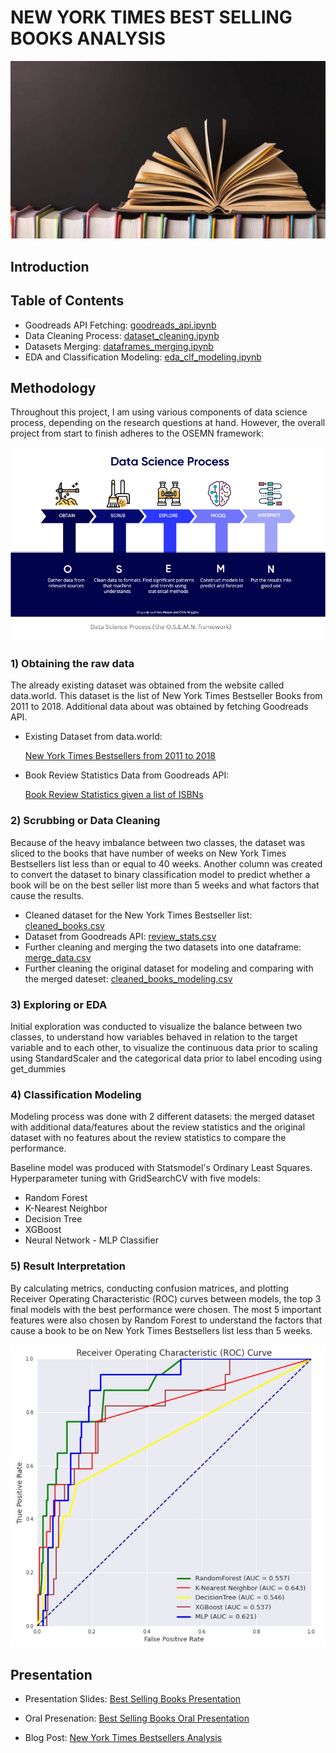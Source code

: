 # NEW YORK TIMES BEST SELLING BOOKS ANALYSIS

![](images/books.jpg)

## Introduction



## Table of Contents

  * Goodreads API Fetching: <a href="https://github.com/linhmai19/newyorktimes_bestseller_analysis/blob/master/goodreads_api.ipynb">goodreads_api.ipynb</a>
  * Data Cleaning Process: <a href="https://github.com/linhmai19/newyorktimes_bestseller_analysis/blob/master/dataset_cleaning.ipynb">dataset_cleaning.ipynb</a>
  * Datasets Merging: <a href="https://github.com/linhmai19/newyorktimes_bestseller_analysis/blob/master/dataframes_merging.ipynb">dataframes_merging.ipynb</a>
  * EDA and Classification Modeling: <a href="https://github.com/linhmai19/newyorktimes_bestseller_analysis/blob/master/eda_clf_modeling.ipynb">eda_clf_modeling.ipynb</a>

## Methodology

Throughout this project, I am using various components of data science process, depending on the research questions at hand. However, the overall project from start to finish adheres to the OSEMN framework:

![](images/osemn.png)

### 1) Obtaining the raw data

The already existing dataset was obtained from the website called data.world. This dataset is the list of New York Times Bestseller Books from 2011 to 2018. Additional data about was obtained by fetching Goodreads API. 

  * Existing Dataset from data.world: 
  
    <a href="https://data.world/typhon/new-york-times-bestsellers-from-2011-to-2018">New York Times Bestsellers from 2011 to 2018</a>

  * Book Review Statistics Data from Goodreads API:

    <a href="https://www.goodreads.com/api/index#book.review_counts">Book Review Statistics given a list of ISBNs</a>

### 2) Scrubbing or Data Cleaning 

Because of the heavy imbalance between two classes, the dataset was sliced to the books that have number of weeks on New York Times Bestsellers list less than or equal to 40 weeks. Another column was created to convert the dataset to binary classification model to predict whether a book will be on the best seller list more than 5 weeks and what factors that cause the results.

  * Cleaned dataset for the New York Times Bestseller list: <a href="https://github.com/linhmai19/newyorktimes_bestseller_analysis/blob/master/cleaned_books.csv">cleaned_books.csv</a>
  * Dataset from Goodreads API: <a href="https://github.com/linhmai19/newyorktimes_bestseller_analysis/blob/master/review_stats.csv">review_stats.csv</a>
  * Further cleaning and merging the two datasets into one dataframe: <a href="https://github.com/linhmai19/newyorktimes_bestseller_analysis/blob/master/merge_data.csv">merge_data.csv</a>
  * Further cleaning the original dataset for modeling and comparing with the merged dateset: <a href="https://github.com/linhmai19/newyorktimes_bestseller_analysis/blob/master/cleaned_books_modeling.csv">cleaned_books_modeling.csv</a>

### 3) Exploring or EDA

Initial exploration was conducted to visualize the balance between two classes, to understand how variables behaved in relation to the target variable and to each other, to visualize the continuous data prior to scaling using StandardScaler and the categorical data prior to label encoding using get_dummies

### 4) Classification Modeling 

Modeling process was done with 2 different datasets: the merged dataset with additional data/features about the review statistics and the original dataset with no features about the review statistics to compare the performance.

Baseline model was produced with Statsmodel's Ordinary Least Squares. Hyperparameter tuning with GridSearchCV with five models:
  * Random Forest
  * K-Nearest Neighbor
  * Decision Tree
  * XGBoost
  * Neural Network - MLP Classifier

### 5) Result Interpretation 

By calculating metrics, conducting confusion matrices, and plotting Receiver Operating Characteristic (ROC) curves between models, the top 3 final models with the best performance were chosen. The most 5 important features were also chosen by Random Forest to understand the factors that cause a book to be on New York Times Bestsellers list less than 5 weeks. 

![](images/roc_merged.jpg)

## Presentation
- Presentation Slides: <a href="https://github.com/linhmai19/newyorktimes_bestseller_analysis/blob/master/bestsellers_presentation.pdf">Best Selling Books Presentation</a>

- Oral Presenation: <a href="https://github.com/linhmai19/newyorktimes_bestseller_analysis/blob/master/NYTB_oral_presentation.mp4">Best Selling Books Oral Presentation</a>

- Blog Post: <a href="https://linhnp-mai.medium.com/new-york-times-bestseller-analysis-e349a79b9734">New York Times Bestsellers Analysis</a>